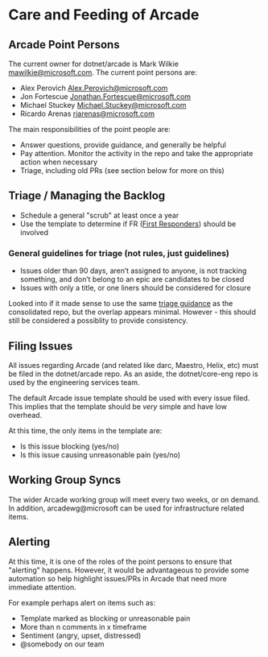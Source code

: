 # Care and Feeding of Arcade

## Arcade Point Persons
The current owner for dotnet/arcade is Mark Wilkie <mawilkie@microsoft.com>.  The current point persons are:
- Alex Perovich <Alex.Perovich@microsoft.com>
- Jon Fortescue <Jonathan.Fortescue@microsoft.com>
- Michael Stuckey <Michael.Stuckey@microsoft.com>
- Ricardo Arenas <riarenas@microsoft.com>

The main responsibilities of the point people are:
- Answer questions, provide guidance, and generally be helpful
- Pay attention.  Monitor the activity in the repo and take the appropriate action when necessary
- Triage, including old PRs (see section below for more on this)

## Triage / Managing the Backlog
- Schedule a general "scrub" at least once a year
- Use the template to determine if FR ([First Responders](https://github.com/dotnet/core-eng/wiki/%5Bint%5D-First-Responders)) should be involved

### General guidelines for triage (not rules, just guidelines)
- Issues older than 90 days, aren’t assigned to anyone, is not tracking something, and don’t belong to an epic are candidates to be closed
- Issues with only a title, or one liners should be considered for closure

Looked into if it made sense to use the same [triage guidance](https://github.com/dotnet/consolidation/blob/master/Documentation/issues-pr-management.md) as the consolidated repo, but the overlap appears minimal.  However - this should still be considered a possiblity to provide consistency.

## Filing Issues
All issues regarding Arcade (and related like darc, Maestro, Helix, etc) must be filed in the dotnet/arcade repo.  As an aside, the dotnet/core-eng repo is used by the engineering services team.

The default Arcade issue template should be used with every issue filed.  This implies that the template should be *very* simple and have low overhead.

At this time, the only items in the template are:
- Is this issue blocking (yes/no)
- Is this issue causing unreasonable pain (yes/no)

## Working Group Syncs
The wider Arcade working group will meet every two weeks, or on demand.  In addition, arcadewg@microsoft can be used for infrastructure related items.

## Alerting
At this time, it is one of the roles of the point persons to ensure that "alerting" happens.  However, it would be advantageous to provide some automation so help highlight issues/PRs in Arcade that need more immediate attention.

For example perhaps alert on items such as:
-   Template marked as blocking or unreasonable pain
-	More than n comments in x timeframe
-	Sentiment (angry, upset, distressed)
-	@somebody on our team
